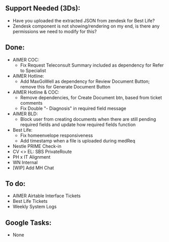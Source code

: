 ## Support Needed (3Ds):
  - Have you uploaded the extracted JSON from zendesk for Best Life?
  - Zendesk component is not showing/rendering on my end, is there any permissions we need to modify for this?
## Done:
  - AIMER COC:
    - Fix Request Teleconsult Summary included as dependency for Refer to Specialist
  - AIMER Hotline:
    - Add MaxGoWell as dependency for Review Document Button; remove this for Generate Document Button
  - AIMER Hotline & COC:
    - Remove dependencies, for Create Document btn, based from ticket comments
    - Fix Double "- Diagnosis" in required field message
  - AIMER BLD:
    - Block user from creating documents when there are still pending required fields and update how required fields function
  - Best Life:
    - Fix homeenvelope responsiveness
    - Add timestamp when a file is uploaded during medReq
  - Nestle PRIME Check-in
  - CV <> EL: SBS PrivateRoute
  - PH x IT Alignment
  - WN Internal
  - [WIP] Add MH Chat
## To do:
  - AIMER Airtable Interface Tickets
  - Best Life Tickets
  - Weekly System Logs
## Google Tasks:
  - None